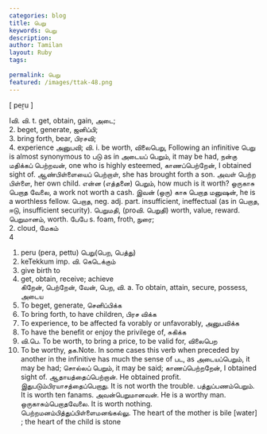 ```yaml
---
categories: blog
title: பெறு
keywords: பெறு
description: 
author: Tamilan
layout: Ruby
tags: 
 
permalink: பெறு
featured: /images/ttak-48.png
---
```

  
[ peṟu ]  
  
Iவி. வி. t. get, obtain, gain, அடை;  
2. beget, generate, ஜனிப்பி;  
3. bring forth, bear, பிரசவி;  
4. experience அனுபவி; வி. i. be worth, விலைபெறு, Following an infinitive பெறு is almost synonymous to படு as in அடையப் பெறும், it may be had, நன்கு மதிக்கப் பெற்றவன், one who is highly esteemed, காணப்பெற்றேன், I obtained sight of. ஆண்பிள்ளையைப் பெற்றாள், she has brought forth a son. அவள் பெற்ற பிள்ளை, her own child. என்ன (எத்தனை) பெறும், how much is it worth? ஒருகாசு பெறாத வேலை, a work not worth a cash. இவன் (ஒரு) காசு பெறாத மனுஷன், he is a worthless fellow. பெறாத, neg. adj. part. insufficient, ineffectual (as in பெறாத, ஈடு, insufficient security). பெறுமதி, (proவி. பெறுதி) worth, value, reward. பெறுமானம், worth. பேபே s. foam, froth, நுரை;  
2. cloud, மேகம்  
4  
1. peru (pera, pettu) பெறு(பெற, பெத்து)  
2. keTekkum imp. வி. கெடெக்கும்  
1. give birth to  
2. get, obtain, receive; achieve  
கிறேன், பெற்றேன், வேன், பெற, வி. a. To obtain, attain, secure, possess, அடைய  
2. To beget, generate, செனிப்பிக்க  
3. To bring forth, to have children, பிரச விக்க  
4. To experience, to be affected fa vorably or unfavorably, அனுபவிக்க  
5. To have the benefit or enjoy the privilege of, சுகிக்க  
6. வி.பெ. To be worth, to bring a price, to be valid for, விலைபெற  
7. To be worthy, தக.Note. In some cases this verb when preceded by another in the infinitive has much the sense of பட, as அடையப்பெறும், it may be had; சொல்லப் பெறும், it may be said; காணப்பெற்றறேன், I obtained sight of. ஆதாயத்தைப்பெற்றான். He obtained profit. இதுபடும்பிரயாசத்தைப்பெறாது. It is not worth the trouble. பத்துப்பணம்பெறும். It is worth ten fanams. அவன்பெறுமானவன். He is a worthy man. ஒருகாசும்பெறாதவேலை. It is worth nothing. பெற்றமனம்பித்துப்பிள்ளைமனங்கல்லு. The heart of the mother is bile [water]  
; the heart of the child is stone